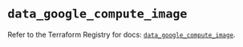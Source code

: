 # `data_google_compute_image`

Refer to the Terraform Registry for docs: [`data_google_compute_image`](https://registry.terraform.io/providers/hashicorp/google/5.42.0/docs/data-sources/compute_image).

